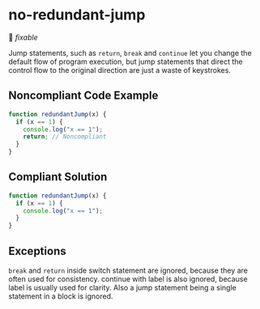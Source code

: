 # no-redundant-jump

:wrench: *fixable*

Jump statements, such as `return`, `break` and `continue` let you change the default flow of program execution, but jump statements that direct the control flow to the original direction are just a waste of keystrokes.

## Noncompliant Code Example

```javascript
function redundantJump(x) {
  if (x == 1) {
    console.log("x == 1");
    return; // Noncompliant
  }
}
```

## Compliant Solution

```javascript
function redundantJump(x) {
  if (x == 1) {
    console.log("x == 1");
  }
}
```

## Exceptions

`break` and `return` inside switch statement are ignored, because they are often used for consistency. continue with label is also ignored, because label is usually used for clarity. Also a jump statement being a single statement in a block is ignored.

